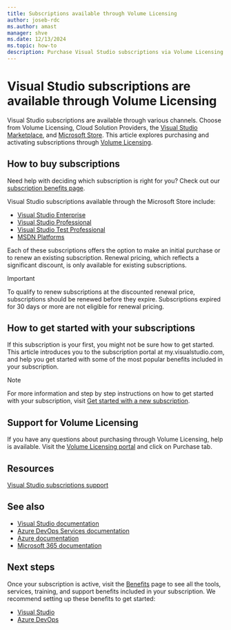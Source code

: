 ```yaml
---
title: Subscriptions available through Volume Licensing
author: joseb-rdc
ms.author: amast
manager: shve
ms.date: 12/13/2024
ms.topic: how-to
description: Purchase Visual Studio subscriptions via Volume Licensing and activate them in the Visual Studio subscriptions portal.
---
```


# Visual Studio subscriptions are available through Volume Licensing

Visual Studio subscriptions are available through various channels. Choose from Volume Licensing, Cloud Solution Providers, the [Visual Studio Marketplace](https://marketplace.visualstudio.com/subscriptions), and [Microsoft Store](https://learn.microsoft.com/visualstudio/subscriptions/buy-activate-retail). This article explores purchasing and activating subscriptions through [Volume Licensing](https://www.microsoft.com/licensing/default).

## How to buy subscriptions

Need help with deciding which subscription is right for you? Check out our [subscription benefits page](https://visualstudio.microsoft.com/vs/benefits/).  

Visual Studio subscriptions available through the Microsoft Store include:
+ [Visual Studio Enterprise](https://www.microsoft.com/p/visual-studio-enterprise-subscription/dg7gmgf0dst4?activetab=pivot%3aoverviewtab)
+ [Visual Studio Professional](https://www.microsoft.com/p/visual-studio-professional-subscription/dg7gmgf0dst3?activetab=pivot%3aoverviewtab)
+ [Visual Studio Test Professional](https://www.microsoft.com/p/visual-studio-test-professional-subscription/dg7gmgf0dst6?activetab=pivot%3aoverviewtab)
+ [MSDN Platforms](https://visualstudio.microsoft.com/msdn-platforms/)

Each of these subscriptions offers the option to make an initial purchase or to renew an existing subscription. Renewal pricing, which reflects a significant discount, is only available for existing subscriptions. 

> [!IMPORTANT]
> To qualify to renew subscriptions at the discounted renewal price, subscriptions should be renewed before they expire. Subscriptions expired for 30 days or more are not eligible for renewal pricing.    

## How to get started with your subscriptions

If this subscription is your first, you might not be sure how to get started. This article introduces you to the subscription portal at my.visualstudio.com, and help you get started with some of the most popular benefits included in your subscription.

> [!NOTE]
> For more information and step by step instructions on how to get started with your subscription, visit [Get started with a new subscription](https://learn.microsoft.com/visualstudio/subscriptions/new-subscriber).

## Support for Volume Licensing

If you have any questions about purchasing through Volume Licensing, help is available. Visit the [Volume Licensing portal](https://www.microsoft.com/en-us/licensing?oneroute=true) and click on Purchase tab.

## Resources

[Visual Studio subscriptions support](https://my.visualstudio.com/gethelp)

## See also

+ [Visual Studio documentation](/visualstudio/)
+ [Azure DevOps Services documentation](/azure/devops/)
+ [Azure documentation](/azure/)
+ [Microsoft 365 documentation](/microsoft-365/)

## Next steps

Once your subscription is active, visit the [Benefits](https://my.visualstudio.com/benefits?wt.mc_id=o~msft~docs) page to see all the tools, services, training, and support benefits included in your subscription. We recommend setting up these benefits to get started:
+ [Visual Studio](vs-ide-benefit.md)
+ [Azure DevOps](vs-azure-devops.md)